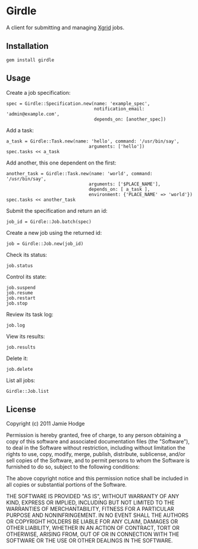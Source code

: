 Girdle
=======

A client for submitting and managing [Xgrid](http://developer.apple.com/library/mac/#documentation/Darwin/Reference/ManPages/man1/xgrid.1.html) jobs.


Installation
------------

    gem install girdle
    
Usage
-----

Create a job specification:

    spec = Girdle::Specification.new(name: 'example_spec', 
                                     notification_email: 'admin@example.com',
                                     depends_on: [another_spec])
    
Add a task:

    a_task = Girdle::Task.new(name: 'hello', command: '/usr/bin/say', 
                                   arguments: ['hello'])
    spec.tasks << a_task
    
Add another, this one dependent on the first:

    another_task = Girdle::Task.new(name: 'world', command: '/usr/bin/say', 
                                   arguments: ['$PLACE_NAME'], 
                                   depends_on: [ a_task ], 
                                   environment: {'PLACE_NAME' => 'world'})
    spec.tasks << another_task
    
Submit the specification and return an id:

    job_id = Girdle::Job.batch(spec)
    
Create a new job using the returned id:

    job = Girdle::Job.new(job_id)
    
Check its status:

    job.status
    
Control its state:

    job.suspend
    job.resume
    job.restart
    job.stop
    
Review its task log:
    
    job.log
    
View its results:
    
    job.results
    
Delete it:

    job.delete
    
List all jobs:

    Girdle::Job.list
    
License
-------

Copyright (c) 2011 Jamie Hodge

Permission is hereby granted, free of charge, to any person obtaining
a copy of this software and associated documentation files (the
"Software"), to deal in the Software without restriction, including
without limitation the rights to use, copy, modify, merge, publish,
distribute, sublicense, and/or sell copies of the Software, and to
permit persons to whom the Software is furnished to do so, subject to
the following conditions:

The above copyright notice and this permission notice shall be
included in all copies or substantial portions of the Software.

THE SOFTWARE IS PROVIDED "AS IS", WITHOUT WARRANTY OF ANY KIND,
EXPRESS OR IMPLIED, INCLUDING BUT NOT LIMITED TO THE WARRANTIES OF
MERCHANTABILITY, FITNESS FOR A PARTICULAR PURPOSE AND
NONINFRINGEMENT. IN NO EVENT SHALL THE AUTHORS OR COPYRIGHT HOLDERS BE
LIABLE FOR ANY CLAIM, DAMAGES OR OTHER LIABILITY, WHETHER IN AN ACTION
OF CONTRACT, TORT OR OTHERWISE, ARISING FROM, OUT OF OR IN CONNECTION
WITH THE SOFTWARE OR THE USE OR OTHER DEALINGS IN THE SOFTWARE.